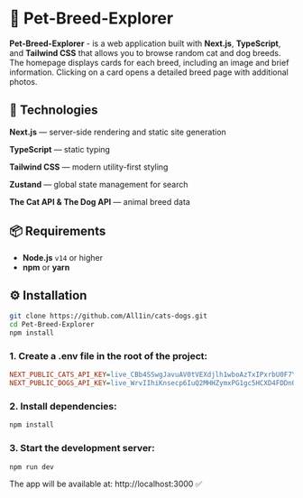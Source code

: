 # 🐾 Pet-Breed-Explorer

**Pet-Breed-Explorer** - is a web application built with **Next.js**, **TypeScript**, and **Tailwind CSS** that allows you to browse random cat and dog breeds. The homepage displays cards for each breed, including an image and brief information. Clicking on a card opens a detailed breed page with additional photos.



## 🚀 Technologies

**Next.js** — server-side rendering and static site generation

**TypeScript** — static typing

**Tailwind CSS** — modern utility-first styling

**Zustand** — global state management for search

**The Cat API & The Dog API** — animal breed data

## 📦 Requirements

- **Node.js** `v14` or higher
- **npm** or **yarn**


## ⚙️ Installation
``` bash
git clone https://github.com/All1in/cats-dogs.git
cd Pet-Breed-Explorer
npm install
```

### 1. Create a .env file in the root of the project:
```ini
NEXT_PUBLIC_CATS_API_KEY=live_CBb4SSwgJavuAV0tVEXdjlh1wboAzTxIPxrbU0F7YNA2FpKSwsMEU7JVGvQwqCcW
NEXT_PUBLIC_DOGS_API_KEY=live_WrvIIhiKnsecp6IuQ2MHHZymxPG1gc5HCXD4FDDnQJrSBVAqTnZq0mYGZVFrHu19
```
### 2. Install dependencies:
```bash
npm install
```
### 3. Start the development server:
```bash
npm run dev
```
The app will be available at: http://localhost:3000 ✅
